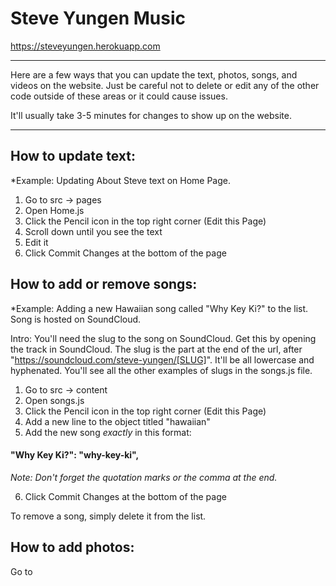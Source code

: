 # Steve Yungen Music
https://steveyungen.herokuapp.com

<hr />

Here are a few ways that you can update the text, photos, songs, and videos on the website. Just be careful not to delete or edit any of the other code outside of these areas or it could cause issues. 

It'll usually take 3-5 minutes for changes to show up on the website. 

<hr />

## How to update text:
*Example: Updating About Steve text on Home Page.

1) Go to src -> pages
2) Open Home.js
3) Click the Pencil icon in the top right corner (Edit this Page)
4) Scroll down until you see the text
5) Edit it
6) Click Commit Changes at the bottom of the page

## How to add or remove songs:
*Example: Adding a new Hawaiian song called "Why Key Ki?" to the list. Song is hosted on SoundCloud. 

Intro: You'll need the slug to the song on SoundCloud. Get this by opening the track in SoundCloud. The slug is the part at the end of the url, after "https://soundcloud.com/steve-yungen/[SLUG]". It'll be all lowercase and hyphenated. You'll see all the other examples of slugs in the songs.js file. 

1) Go to src -> content 
2) Open songs.js
3) Click the Pencil icon in the top right corner (Edit this Page)
4) Add a new line to the object titled "hawaiian"
5) Add the new song *exactly* in this format:

  #### "Why Key Ki?": "why-key-ki",
  
*Note: Don't forget the quotation marks or the comma at the end.*

6) Click Commit Changes at the bottom of the page


To remove a song, simply delete it from the list.

## How to add photos:

Go to 



